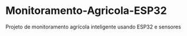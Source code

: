 # Monitoramento-Agricola-ESP32
Projeto de monitoramento agrícola inteligente usando ESP32 e sensores
